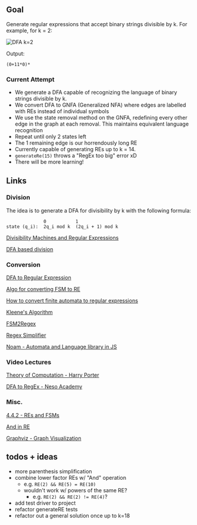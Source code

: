## Goal

Generate regular expressions that accept binary strings divisible by k. For example, for k = 2:

![DFA k=2](https://i.imgur.com/5r8RljY.jpg)

Output:

```
(0+11*0)*
```

### Current Attempt

- We generate a DFA capable of recognizing the language of binary strings divisible by k.
- We convert DFA to GNFA (Generalized NFA) where edges are labelled with REs instead of individual symbols
- We use the state removal method on the GNFA, redefining every other edge in the graph at each removal. This maintains equivalent language recognition
- Repeat until only 2 states left
- The 1 remaining edge is our horrendously long RE
- Currently capable of generating REs up to k = 14.
- `generateRe(15)` throws a "RegEx too big" error xD
- There will be more learning!

## Links

### Division

The idea is to generate a DFA for divisibility by k with the following formula:

```
              0           1
state (q_i):  2q_i mod k  (2q_i + 1) mod k
```

[Divisibility Machines and Regular Expressions](http://www.exstrom.com/blog/abrazolica/posts/divautomata.html)

[DFA based division](https://www.geeksforgeeks.org/dfa-based-division/)

### Conversion

[DFA to Regular Expression](https://www.gatevidyalay.com/dfa-to-regular-expression-examples-automata/)

[Algo for converting FSM to RE](https://qntm.org/algo)

[How to convert finite automata to regular expressions](https://cs.stackexchange.com/questions/2016/how-to-convert-finite-automata-to-regular-expressions)

[Kleene's Algorithm](https://en.wikipedia.org/wiki/Kleene's_algorithm#Example)

[FSM2Regex](http://ivanzuzak.info/noam/webapps/fsm2regex/)

[Regex Simplifier](http://ivanzuzak.info/noam/webapps/regex_simplifier/)

[Noam - Automata and Language library in JS](https://github.com/izuzak/noam)

### Video Lectures

[Theory of Computation - Harry Porter](https://www.youtube.com/playlist?list=PLbtzT1TYeoMjNOGEiaRmm_vMIwUAidnQz)

[DFA to RegEx - Neso Academy](https://www.youtube.com/watch?v=SmT1DXLl3f4)

### Misc.

[4.4.2 - REs and FSMs](http://cs.brown.edu/people/jsavage/book/pdfs/ModelsOfComputation.pdf)

[And in RE](https://www.ocpsoft.org/tutorials/regular-expressions/and-in-regex/)

[Graphviz - Graph Visualization](https://graphviz.org/)

## todos + ideas

- more parenthesis simplification
- combine lower factor REs w/ "And" operation
  - e.g. `RE(2) && RE(5) = RE(10)`
  - wouldn't work w/ powers of the same RE?
    - e.g. `RE(2) && RE(2) != RE(4)`?
- add test driver to project
- refactor generateRE tests
- refactor out a general solution once up to k=18
